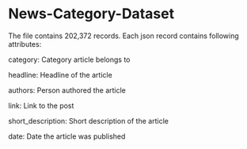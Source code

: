 # News-Category-Dataset
The file contains 202,372 records. Each json record contains following attributes:

category: Category article belongs to

headline: Headline of the article

authors: Person authored the article

link: Link to the post

short_description: Short description of the article

date: Date the article was published

